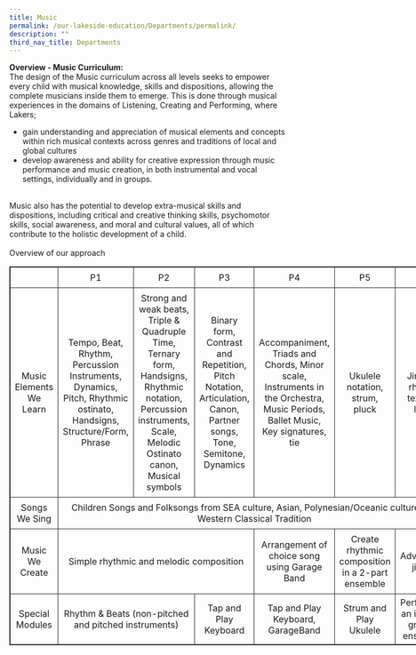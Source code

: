 ```yaml
---
title: Music
permalink: /our-lakeside-education/Departments/permalink/
description: ""
third_nav_title: Departments
---
```

<b>Overview - Music Curriculum:</b><br>
The design of the Music curriculum across all levels seeks to empower every child with musical knowledge, skills and dispositions, allowing the complete musicians inside them to emerge. This is done through musical experiences in the domains of Listening, Creating and Performing, where Lakers;
<ul>
<li>gain understanding and appreciation of musical elements and concepts within rich musical contexts across genres and traditions of local and global cultures</li>
<li>develop awareness and ability for creative expression through music performance and music creation, in both instrumental and vocal settings, individually and in groups.</li>
</ul>
<br>
Music also has the potential to develop extra-musical skills and dispositions, including critical and creative thinking skills, psychomotor skills, social awareness, and moral and cultural values, all of which contribute to the holistic development of a child.
<br><br>
Overview of our approach
<br>
<table style="border: 1px solid rgb(42, 42, 42); width: 773px;">
<tbody class="" style="margin: 0px; outline: 0px; padding: 0px;">
<tr>
<td width="128" style="padding: 8px; text-align: center; vertical-align: middle; border: 1px solid rgb(42, 42, 42);"></td>
<td width="128" style="padding: 8px; text-align: center; vertical-align: middle; border: 1px solid rgb(42, 42, 42);">P1</td>
<td width="128" style="padding: 8px; text-align: center; vertical-align: middle; border: 1px solid rgb(42, 42, 42);">P2</td>
<td width="128" style="padding: 8px; text-align: center; vertical-align: middle; border: 1px solid rgb(42, 42, 42);">P3</td>
<td width="128" style="padding: 8px; text-align: center; vertical-align: middle; border: 1px solid rgb(42, 42, 42);">P4</td>
<td width="128" style="padding: 8px; text-align: center; vertical-align: middle; border: 1px solid rgb(42, 42, 42);">P5</td>
<td width="128" style="padding: 8px; text-align: center; vertical-align: middle; border: 1px solid rgb(42, 42, 42);">P6</td>
</tr>
<tr>
<td width="128" style="padding: 8px; text-align: center; vertical-align: middle; border: 1px solid rgb(42, 42, 42);">Music Elements We Learn</td>
<td width="128" style="padding: 8px; text-align: center; vertical-align: middle; border: 1px solid rgb(42, 42, 42);">Tempo, Beat, Rhythm, Percussion Instruments, Dynamics, Pitch, Rhythmic ostinato, Handsigns, Structure/Form, Phrase</td>
<td width="128" style="padding: 8px; text-align: center; vertical-align: middle; border: 1px solid rgb(42, 42, 42);">Strong and weak beats, Triple &amp; Quadruple Time, Ternary form, Handsigns, Rhythmic notation, Percussion instruments, Scale, Melodic Ostinato canon, Musical symbols</td>
<td width="128" style="padding: 8px; text-align: center; vertical-align: middle; border: 1px solid rgb(42, 42, 42);">Binary form, Contrast and Repetition, Pitch Notation, Articulation, Canon, Partner songs, Tone, Semitone, Dynamics</td>
<td width="128" style="padding: 8px; text-align: center; vertical-align: middle; border: 1px solid rgb(42, 42, 42);">Accompaniment, Triads and Chords, Minor scale, Instruments in the Orchestra, Music Periods, Ballet Music, Key signatures, tie</td>
<td width="128" style="padding: 8px; text-align: center; vertical-align: middle; border: 1px solid rgb(42, 42, 42);">Ukulele notation, strum, pluck</td>
<td width="128" style="padding: 8px; text-align: center; vertical-align: middle; border: 1px solid rgb(42, 42, 42);">Jingles, rhyme, texture, loop</td>
</tr>
<tr>
<td width="128" style="padding: 8px; text-align: center; vertical-align: middle; border: 1px solid rgb(42, 42, 42);">Songs We Sing</td>
<td width="128" colspan="6" style="padding: 8px; text-align: center; vertical-align: middle; border: 1px solid rgb(42, 42, 42);">Children Songs and Folksongs from SEA culture, Asian, Polynesian/Oceanic culture and Western Classical Tradition</td>
</tr>
<tr>
<td width="128" style="padding: 8px; text-align: center; vertical-align: middle; border: 1px solid rgb(42, 42, 42);">Music We Create</td>
<td width="128" colspan="3" style="padding: 8px; text-align: center; vertical-align: middle; border: 1px solid rgb(42, 42, 42);">Simple rhythmic and melodic composition</td>
<td width="128" style="padding: 8px; text-align: center; vertical-align: middle; border: 1px solid rgb(42, 42, 42);">Arrangement of choice song using Garage Band</td>
<td width="128" style="padding: 8px; text-align: center; vertical-align: middle; border: 1px solid rgb(42, 42, 42);">Create rhythmic composition in a 2-part ensemble</td>
<td width="128" style="padding: 8px; text-align: center; vertical-align: middle; border: 1px solid rgb(42, 42, 42);">Advertorial jingle</td>
</tr>
<tr style="margin: 0px; outline: 0px; padding: 0px;">
<td width="128" style="padding: 8px; text-align: center; vertical-align: middle; border: 1px solid rgb(42, 42, 42);">Special Modules</td>
<td width="128" colspan="2" style="padding: 8px; text-align: center; vertical-align: middle; border: 1px solid rgb(42, 42, 42);">Rhythm &amp; Beats (non-pitched and pitched instruments)</td><td width="128" style="padding: 8px; text-align: center; vertical-align: middle; border: 1px solid rgb(42, 42, 42);">Tap and Play Keyboard</td>
<td width="128" style="padding: 8px; text-align: center; vertical-align: middle; border: 1px solid rgb(42, 42, 42);">Tap and Play Keyboard, GarageBand</td>
<td width="128" style="padding: 8px; text-align: center; vertical-align: middle; border: 1px solid rgb(42, 42, 42);">Strum and Play Ukulele</td>
<td width="76" style="margin: 0px; outline: 0px; padding: 5px; text-align: center;">Perform as an interest group / ensemble</td>
</tr>
</tbody>
</table>